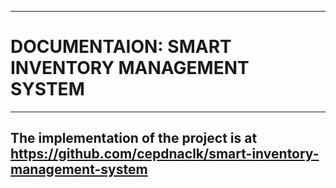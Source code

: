 ___
# DOCUMENTAION: SMART INVENTORY MANAGEMENT SYSTEM
___

## The implementation of the project is at  https://github.com/cepdnaclk/smart-inventory-management-system
